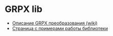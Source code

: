 GRPX lib
==========
* <a href="https://github.com/tomsoir/grpx/wiki">Описание GRPX преобразования (wiki)</a>
* <a href="http://tomsoir.github.io/grpx/">Страница с примерами работы библиотеки</a>